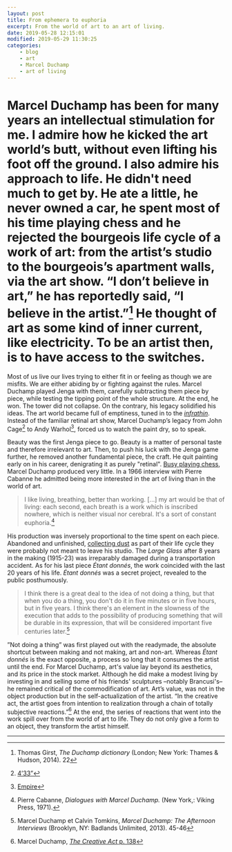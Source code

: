 ```yaml
---
layout: post
title: From ephemera to euphoria
excerpt: From the world of art to an art of living.
date: 2019-05-28 12:15:01
modified: 2019-05-29 11:30:25  
categories:
    - blog
    - art
    - Marcel Duchamp
    - art of living
---
```




# Marcel Duchamp has been for many years an intellectual stimulation for me. I admire how he kicked the art world’s butt, without even lifting his foot off the ground. I also admire his  approach to life. He didn't need much to get by. He ate a little, he never owned a car, he spent most of his time playing chess and he rejected the bourgeois life cycle of a work of art: from the artist’s studio to the bourgeois’s apartment walls, via the art show. “I don’t believe in art,” he has reportedly said, “I believe in the artist.”[^1] He thought of art as some kind of inner current, like electricity. To be an artist then, is to have access to the switches.


Most of us live our lives trying to either fit in or feeling as though we are misfits. We are either abiding by or fighting against the rules. Marcel Duchamp played Jenga with them, carefully subtracting them piece by piece, while testing the tipping point of the whole structure. At the end, he won. The tower did not collapse. On the contrary, his legacy solidified his ideas. The art world became full of emptiness, tuned in to the [_infrathin_](http://www.artandpopularculture.com/Infrathin). Instead of the familiar retinal art show, Marcel Duchamp’s legacy from John Cage[^2] to Andy Warhol[^3], forced us to watch the paint dry, so to speak.


Beauty was the first Jenga piece to go. Beauty is a matter of personal taste and therefore irrelevant to art. Then, to push his luck with the Jenga game further, he removed another fundamental piece, the craft. He quit painting early on in his career, denigrating it as purely "retinal". [Busy playing chess](https://www.christies.com/media-library/images/features/articles/2016/04/26/duchamp-chess/marcel-duchamp-playing-chess.jpg), Marcel Duchamp produced very little. In a 1966 interview with Pierre Cabanne he admitted being more interested in the art of living than in the world of art.

> I like living, breathing, better than working. [...] my art would be that of living: each second, each breath is a work which is inscribed nowhere, which is neither visual nor cerebral. It's a sort of constant euphoria.[^4]


His production was inversely proportional to the time spent on each piece. Abandoned and unfinished, [collecting dust](https://www.metmuseum.org/art/collection/search/271420) as part of their life cycle they were probably not meant to leave his studio. The _Large Glass_ after 8 years in the making (1915-23) was irreparably damaged during a transportation accident. As for his last piece _Étant donnés_, the work coincided with the last 20 years of his life. _Étant donnés_ was a secret project, revealed to the public posthumously.

> I think there is a great deal to the idea of not doing a thing, but that when you do a thing, you don't do it in five minutes or in five hours, but in five years. I think there's an element in the slowness of the execution that adds to the possibility of producing something that will be durable in its expression, that will be considered important five centuries later.[^5]

”Not doing a thing” was first played out with the readymade, the absolute shortcut between making and not making, art and non-art. Whereas _Étant donnés_ is the exact opposite, a process so long that it consumes the artist until the end. For Marcel Duchamp, art's value lay beyond its aesthetics, and its price in the stock market. Although he did make a modest living by investing in and selling some of his friends' sculptures –notably Brancusi's– he remained critical of the commodification of art. Art’s value, was not in the object production but in the self-actualization of the artist. “In the creative act, the artist goes from intention to realization through a chain of totally subjective reactions.”[^6] At the end, the series of reactions that went into the work spill over from the world of art to life. They do not only give a form to an object, they transform the artist himself.

- - -
[^1]: Thomas Girst, _The Duchamp dictionary_ (London; New York: Thames & Hudson, 2014). 22
[^2]: [4’33”](https://en.wikipedia.org/wiki/4%E2%80%B233%E2%80%B3)
[^3]: [Empire](https://en.wikipedia.org/wiki/Empire_(1964_film))
[^4]: Pierre Cabanne, _Dialogues with Marcel Duchamp._ (New York,: Viking Press, 1971).
[^5]: Marcel Duchamp et Calvin Tomkins, _Marcel Duchamp: The Afternoon Interviews_ (Brooklyn, NY: Badlands Unlimited, 2013). 45-46
[^6]: Marcel Duchamp, [_The Creative Act_ p. 138](https://monoskop.org/images/7/7c/Duchamp_Marcel_1957_1975_The_Creative_Act.pdf)
